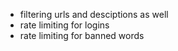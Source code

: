  - filtering urls and desciptions as well
 - rate limiting for logins
 - rate limiting for banned words
